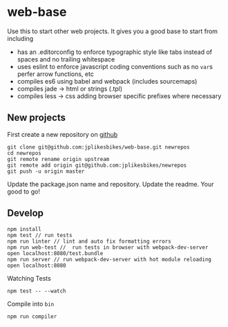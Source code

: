# web-base
Use this to start other web projects. It gives you a good base to start from including
+ has an .editorconfig to enforce typographic style like tabs instead of spaces and no trailing whitespace
+ uses eslint to enforce javascript coding conventions such as no `var`s perfer arrow functions, etc
+ compiles es6 using babel and webpack (includes sourcemaps)
+ compiles jade -> html or strings (.tpl) 
+ compiles less -> css adding browser specific prefixes where necessary

## New projects
First create a new repository on [github](https://github.com/new)
```
git clone git@github.com:jplikesbikes/web-base.git newrepos
cd newrepos
git remote rename origin upstream
git remote add origin git@github.com:jplikesbikes/newrepos
git push -u origin master  
```
Update the package.json name and repository.
Update the readme.
Your good to go!

## Develop
```
npm install
npm test // run tests
npm run linter // lint and auto fix formatting errors
npm run web-test //  run tests in browser with webpack-dev-server
open localhost:8080/test.bundle
npm run server // run webpack-dev-server with hot module reloading
open localhost:8080
```

Watching Tests
```
npm test -- --watch
```

Compile into `bin`
```
npm run compiler
```
